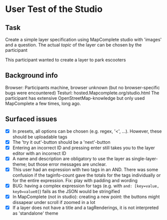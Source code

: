 # User Test of the Studio

## Task

Create a simple layer specification using MapComplete studio with 'images' and a question. The actual _topic_ of the layer can be chosen by the participant

This participant wanted to create a layer to park escooters

## Background info

Browser: Participants machine, browser unknown (but no browser-specific bugs were encountered)
Testurl: hosted.Mapcomplete.org/studio.html
The participant has extensive OpenStreetMap-knowledge but only used MapComplete a few times, long ago.

## Surfaced issues

- [x] In presets, all options can be chosen (e.g. regex, '<', ...). However, these should be uploadable tags
- [x] The 'try it out'-button should be a 'next'-button
- [x] Entering an incorrect ID and pressing enter still takes you to the layer editor with an incorrect ID 
- [x] A name and description are obligatory to use the layer as single-layer-theme; but those error messages are unclear. 
- [x] This user had an expression with two tags in an AND. There was some confusion if the taginfo-count gave the totals for the tags individually or for the entire expression.
        Fix: play with padding and wording
- [x] BUG: having a complex expression for tags (e.g. with `and: [key=value, key0=value0]`) fails as the JSON would be stringified
- [x] In MapComplete (not in studio): creating a new point: the buttons might dissapear under scroll if zoomed in a lot
- [x] If a layer does not have a title and a tagRenderings, it is not interpreted as 'standalone' theme
